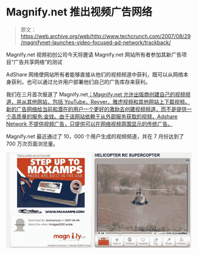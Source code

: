 # Magnify.net 推出视频广告网络

> 原文：<https://web.archive.org/web/http://www.techcrunch.com/2007/08/29/magnifynet-launches-video-focused-ad-network/trackback/>

Magnify.net 视频初创公司今天将邀请 Magnify.net 网站所有者参加其新广告项目“广告共享网络”的测试

AdShare 网络使网站所有者能够直接从他们的视频频道中获利，既可以从网络本身获利，也可以通过允许用户部署他们自己的广告库存来获利。

我们在三月首次报道了 Magnify.net[；Magnify.net 允许出版商创建自己的视频频道，并从其他网站，包括 YouTube，Revver，雅虎视频和其他网站上下载视频。新的广告网络给当前和潜在的用户一个更好的激励去创建视频频道，而不是提供一个高质量的服务:金钱。由于该网站依赖于从外部服务获取的视频，Adshare Network 不提供视频广告，只提供可以在网络视频周围显示的传统广告。](https://web.archive.org/web/20100903062609/http://www.techcrunch.com/2007/03/31/magnifynet-different-than-the-video-crowd/)

Magnify.net 最近通过了 10，000 个用户生成的视频频道，并在 7 月份达到了 700 万次页面浏览量。

![magnifyad.jpg](img/4efc5b744935d118032ef560abf51f8d.png)